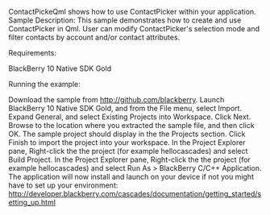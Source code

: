 ContactPickeQml shows how to use ContactPicker within your application.
Sample Description: This sample demonstrates how to create and use ContactPicker in Qml. User can modify ContactPicker's selection mode and filter contacts by account and/or contact attributes.

Requirements:

BlackBerry 10 Native SDK Gold

Running the example:

Download the sample from http://github.com/blackberry. Launch BlackBerry 10 Native SDK Gold, and from the File menu, select Import. Expand General, and select Existing Projects into Workspace. Click Next. Browse to the location where you extracted the sample file, and then click OK. The sample project should display in the the Projects section. Click Finish to import the project into your workspace. In the Project Explorer pane, Right-click the the project (for example hellocascades) and select Build Project. In the Project Explorer pane, Right-click the the project (for example hellocascades) and select Run As > BlackBerry C/C++ Application. The application will now install and launch on your device if not you might have to set up your environment: http://developer.blackberry.com/cascades/documentation/getting_started/setting_up.html
